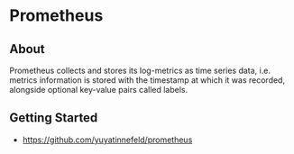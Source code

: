 # Prometheus

## About
Prometheus collects and stores its log-metrics as time series data, i.e. metrics information is stored with the timestamp at which it was recorded, alongside optional key-value pairs called labels.

## Getting Started

- https://github.com/yuyatinnefeld/prometheus
